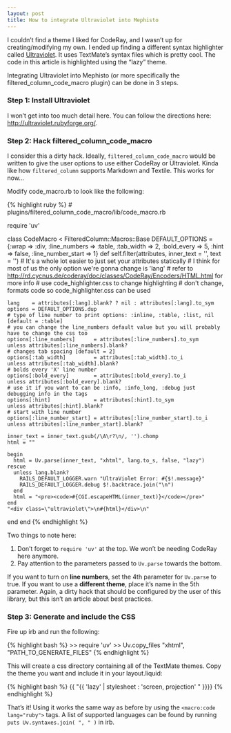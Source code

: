 ```yaml
---
layout: post
title: How to integrate Ultraviolet into Mephisto
---
```

<p>I couldn&#8217;t find a theme I liked for CodeRay, and I wasn&#8217;t up for creating/modifying my own. I ended up finding a different syntax highlighter called <a href="http://ultraviolet.rubyforge.org">Ultraviolet</a>. It uses TextMate&#8217;s syntax files which is pretty cool. The code in this article is highlighted using the &#8220;lazy&#8221; theme.</p>
<p>Integrating Ultraviolet into Mephisto (or more specifically the filtered_column_code_macro plugin) can be done in 3 steps.</p>
<h3>Step 1: Install Ultraviolet</h3>
<p>I won&#8217;t get into too much detail here. You can follow the directions here: <a href="http://ultraviolet.rubyforge.org/">http://ultraviolet.rubyforge.org/</a>.</p>
<h3>Step 2: Hack filtered_column_code_macro</h3>
<p>I consider this a dirty hack. Ideally, <code>filtered_column_code_macro</code> would be written to give the user options to use either CodeRay or Ultraviolet. Kinda like how <code>filtered_column</code> supports Markdown and Textile. This works for now&#8230;</p>
<p>Modify code_macro.rb to look like the following:</p>
{% highlight ruby %}
# plugins/filtered_column_code_macro/lib/code_macro.rb

require 'uv'

class CodeMacro < FilteredColumn::Macros::Base
  DEFAULT_OPTIONS = {:wrap => :div, :line_numbers => :table, :tab_width => 2, :bold_every => 5, :hint => false, :line_number_start => 1}
  def self.filter(attributes, inner_text = '', text = '')
    # It's a whole lot easier to just set your attributes statically
    # I think for most of us the only option we're gonna change is 'lang'
    # refer to http://rd.cycnus.de/coderay/doc/classes/CodeRay/Encoders/HTML.html for more info
    # use code_highlighter.css to change highlighting
    # don't change, formats code so code_highlighter.css can be used

    lang    = attributes[:lang].blank? ? nil : attributes[:lang].to_sym
    options = DEFAULT_OPTIONS.dup
    # type of line number to print options: :inline, :table, :list, nil [default = :table]
    # you can change the line_numbers default value but you will probably have to change the css too
    options[:line_numbers]      = attributes[:line_numbers].to_sym    unless attributes[:line_numbers].blank?
    # changes tab spacing [default = 2]
    options[:tab_width]         = attributes[:tab_width].to_i         unless attributes[:tab_width].blank?
    # bolds every 'X' line number
    options[:bold_every]        = attributes[:bold_every].to_i        unless attributes[:bold_every].blank?
    # use it if you want to can be :info, :info_long, :debug just debugging info in the tags
    options[:hint]              = attributes[:hint].to_sym            unless attributes[:hint].blank?
    # start with line number
    options[:line_number_start] = attributes[:line_number_start].to_i unless attributes[:line_number_start].blank?

    inner_text = inner_text.gsub(/\A\r?\n/, '').chomp
    html = ""

    begin
      html = Uv.parse(inner_text, "xhtml", lang.to_s, false, "lazy")
    rescue
      unless lang.blank?
        RAILS_DEFAULT_LOGGER.warn "UltraViolet Error: #{$!.message}"
        RAILS_DEFAULT_LOGGER.debug $!.backtrace.join("\n")
      end
      html = "<pre><code>#{CGI.escapeHTML(inner_text)}</code></pre>"
    end
    "<div class=\"ultraviolet\">\n#{html}</div>\n"
  end
end
{% endhighlight %}

<p>Two things to note here:</p>
<ol>
  <li>Don&#8217;t forget to <code>require 'uv'</code> at the top. We won&#8217;t be needing CodeRay here anymore.</li>
  <li>Pay attention to the parameters passed to <code>Uv.parse</code> towards the bottom.</li>
</ol>
<p>If you want to turn on <strong>line numbers</strong>, set the 4th parameter for <code>Uv.parse</code> to true. If you want to use a <strong>different theme</strong>, place it&#8217;s name in the 5th parameter. Again, a dirty hack that should be configured by the user of this library, but this isn&#8217;t an article about best practices.</p>
<h3>Step 3: Generate and include the <span class="caps">CSS</span></h3>
<p>Fire up irb and run the following:</p>
{% highlight bash %}
>> require 'uv'
>> Uv.copy_files "xhtml", "PATH_TO_GENERATE_FILES"
{% endhighlight %}
<p>This will create a css directory containing all of the TextMate themes. Copy the theme you want and include it in your layout.liquid:</p>
{% highlight bash %}
<!-- layout.liquid -->
{{ "{{ 'lazy' | stylesheet : 'screen, projection' " }}}}
{% endhighlight %}
<p>That&#8217;s it! Using it works the same way as before by using the <code>&lt;macro:code lang="ruby"&gt;</code> tags. A list of supported languages can be found by running <code>puts Uv.syntaxes.join( ", " )</code> in irb.</p>
